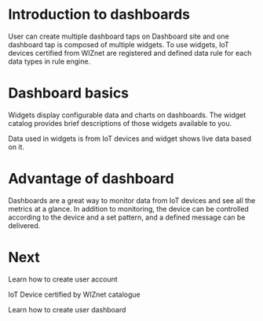# Introduction to dashboards
User can create multiple dashboard taps on Dashboard site and one dashboard tap is composed of multiple widgets. To use widgets, IoT devices certified from WIZnet are registered and defined data rule for each data types in rule engine.


# Dashboard basics
Widgets display configurable data and charts on dashboards. The widget catalog provides brief descriptions of those widgets available to you.

Data used in widgets is from IoT devices and widget shows live data based on it. 

# Advantage of dashboard
Dashboards are a great way to monitor data from IoT devices and see all the metrics at a glance. In addition to monitoring, the device can be controlled according to the device and a set pattern, and a defined message can be delivered.

# Next
Learn how to create user account

IoT Device certified by WIZnet catalogue

Learn how to create user dashboard
